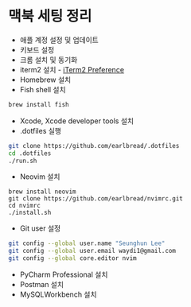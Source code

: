 # 맥북 세팅 정리

 - 애플 계정 설정 및 업데이트
 - 키보드 설정
 - 크롬 설치 및 동기화
 - iterm2 설치 - [iTerm2 Preference][]
 - Homebrew 설치
 - Fish shell 설치

 ```bash
 brew install fish
 ```

 - Xcode, Xcode developer tools 설치
 - .dotfiles 실행

 ```bash
 git clone https://github.com/earlbread/.dotfiles
 cd .dotfiles
 ./run.sh
 ```

 - Neovim 설치

 ```
 brew install neovim
 git clone https://github.com/earlbread/nvimrc.git
 cd nvimrc
 ./install.sh
 ```

 - Git user 설정

 ```bash
 git config --global user.name "Seunghun Lee"
 git config --global user.email waydi1@gmail.com
 git config --global core.editor nvim
 ```

 - PyCharm Professional 설치
 - Postman 설치
 - MySQLWorkbench 설치

[iTerm2 Preference]: https://raw.githubusercontent.com/earlbread/my-settings/master/com.googlecode.iterm2.plist
